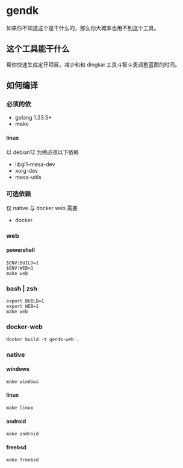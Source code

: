 # gendk

如果你不知道这个是干什么的，那么你大概率也用不到这个工具。

## 这个工具能干什么

帮你快速生成定开项目，减少和和 dingkai 工具斗智斗勇调整蓝图的时间。

## 如何编译

### 必须的依

- golang 1.23.5+
- make

#### linux

以 debian12 为例必须以下依赖

- libgl1-mesa-dev
- xorg-dev
- mesa-utils

### 可选依赖

仅 native 与 docker web 需要

- docker

### web

#### powershell

```shell
$ENV:BUILD=1
$ENV:WEB=1
make web
```

### bash | zsh

```shell
export BUILD=1
export WEB=1
make web
```

### docker-web

```shell
docker build -t gendk-web .
```

### native

#### windows

```shell
make windows
```

#### linux

```shell
make linux
```

#### android

```shell
make android
```

#### freebsd

```shell
make freebsd
```
